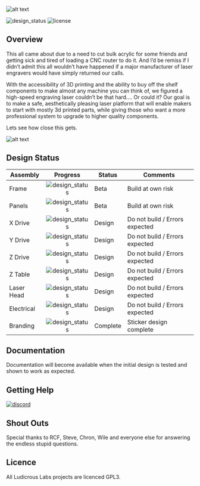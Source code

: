 ![alt text](https://i.imgur.com/0YiEWfN.png)

![design_status](https://img.shields.io/badge/status-in_design-blue?style=for-the-badge)
![license](https://img.shields.io/github/license/ludicrouslabs/Laser?style=for-the-badge)


## Overview

This all came about due to a need to cut bulk acrylic for some friends and getting sick and tired of loading a CNC router to do it. And I’d be remiss if I didn’t admit this all wouldn’t have happened if a major manufacturer of laser engravers would have simply returned our calls.

With the accessibility of 3D printing and the ability to buy off the shelf components to make almost any machine you can think of, we figured a high-speed engraving laser couldn’t be that hard…. Or could it? Our goal is to make a safe, aesthetically pleasing laser platform that will enable makers to start with mostly 3d printed parts, while giving those who want a more professional system to upgrade to higher quality components. 

Lets see how close this gets.

![alt text](https://i.imgur.com/BNA8M9x.png)


## Design Status

| Assembly                       | Progress        | Status | Comments                       | 
|--------------------------------|:---------------:|--------|--------------------------------| 
| Frame      | ![design_status](https://img.shields.io/badge/Progress-100%25-green) | Beta   | Build at own risk              |
| Panels     | ![design_status](https://img.shields.io/badge/Progress-100%25-green) | Beta | Build at own risk |
| X Drive    | ![design_status](https://img.shields.io/badge/Progress-80%25-orange) | Design | Do not build / Errors expected |
| Y Drive    | ![design_status](https://img.shields.io/badge/Progress-70%25-orange) | Design | Do not build / Errors expected |
| Z Drive    | ![design_status](https://img.shields.io/badge/Progress-80%25-orange) | Design | Do not build / Errors expected |
| Z Table    | ![design_status](https://img.shields.io/badge/Progress-20%25-orange) | Design | Do not build / Errors expected |
| Laser Head | ![design_status](https://img.shields.io/badge/Progress-70%25-orange) | Design | Do not build / Errors expected |
| Electrical | ![design_status](https://img.shields.io/badge/Progress-0%25-red)     | Design | Do not build / Errors expected |
| Branding   | ![design_status](https://img.shields.io/badge/Progress-100%25-green) | Complete | Sticker design complete |


## Documentation

Documentation will become available when the initial design is tested and shown to work as expected.

## Getting Help
[![discord](https://www.freepnglogos.com/uploads/discord-logo-png/meltdown-esports-bars-19.png)](https://discord.gg/RAaGxKcNBF)

## Shout Outs

Special thanks to RCF, Steve, Chron, Wile and everyone else for answering the endless stupid questions.

## Licence

All Ludicrous Labs projects are licenced GPL3.
